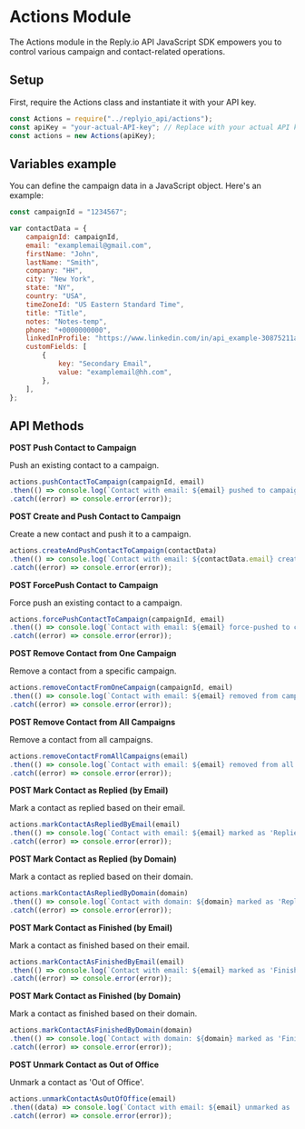 # Actions Module

The Actions module in the Reply.io API JavaScript SDK empowers you to control various campaign and contact-related operations.

## Setup

First, require the Actions class and instantiate it with your API key.

```js
const Actions = require("../replyio_api/actions");
const apiKey = "your-actual-API-key"; // Replace with your actual API key
const actions = new Actions(apiKey);
```

## Variables example

You can define the campaign data in a JavaScript object. Here's an example:

```js
const campaignId = "1234567";

var contactData = {
	campaignId: campaignId,
	email: "examplemail@gmail.com",
	firstName: "John",
	lastName: "Smith",
	company: "HH",
	city: "New York",
	state: "NY",
	country: "USA",
	timeZoneId: "US Eastern Standard Time",
	title: "Title",
	notes: "Notes-temp",
	phone: "+0000000000",
	linkedInProfile: "https://www.linkedin.com/in/api_example-30875211a",
	customFields: [
		{
			key: "Secondary Email",
			value: "examplemail@hh.com",
		},
	],
};
```

## API Methods

**POST Push Contact to Campaign**

Push an existing contact to a campaign.

```js
actions.pushContactToCampaign(campaignId, email)
.then(() => console.log(`Contact with email: ${email} pushed to campaign ID ${campaignId}.`))
.catch((error) => console.error(error));
```

**POST Create and Push Contact to Campaign**

Create a new contact and push it to a campaign.

```js
actions.createAndPushContactToCampaign(contactData)
.then(() => console.log(`Contact with email: ${contactData.email} created and pushed to campaign ID ${contactData.campaignId}.`))
.catch((error) => console.error(error));
```

**POST ForcePush Contact to Campaign**

Force push an existing contact to a campaign.

```js
actions.forcePushContactToCampaign(campaignId, email)
.then(() => console.log(`Contact with email: ${email} force-pushed to campaign ID ${campaignId}.`))
.catch((error) => console.error(error));
```

**POST Remove Contact from One Campaign**

Remove a contact from a specific campaign.

```js
actions.removeContactFromOneCampaign(campaignId, email)
.then(() => console.log(`Contact with email: ${email} removed from campaign ID ${campaignId}.`))
.catch((error) => console.error(error));
```

**POST Remove Contact from All Campaigns**

Remove a contact from all campaigns.

```js
actions.removeContactFromAllCampaigns(email)
.then(() => console.log(`Contact with email: ${email} removed from all campaigns.`))
.catch((error) => console.error(error));
```

**POST Mark Contact as Replied (by Email)**

Mark a contact as replied based on their email.

```js
actions.markContactAsRepliedByEmail(email)
.then(() => console.log(`Contact with email: ${email} marked as 'Replied'.`))
.catch((error) => console.error(error));
```

**POST Mark Contact as Replied (by Domain)**

Mark a contact as replied based on their domain.

```js
actions.markContactAsRepliedByDomain(domain)
.then(() => console.log(`Contact with domain: ${domain} marked as 'Replied'.`))
.catch((error) => console.error(error));
```

**POST Mark Contact as Finished (by Email)**

Mark a contact as finished based on their email.

```js
actions.markContactAsFinishedByEmail(email)
.then(() => console.log(`Contact with email: ${email} marked as 'Finished'.`))
.catch((error) => console.error(error));
```

**POST Mark Contact as Finished (by Domain)**

Mark a contact as finished based on their domain.

```js
actions.markContactAsFinishedByDomain(domain)
.then(() => console.log(`Contact with domain: ${domain} marked as 'Finished'.`))
.catch((error) => console.error(error));
```

**POST Unmark Contact as Out of Office**

Unmark a contact as 'Out of Office'.

```js
actions.unmarkContactAsOutOfOffice(email)
.then((data) => console.log(`Contact with email: ${email} unmarked as 'Out of Office': `, data))
.catch((error) => console.error(error));
```
